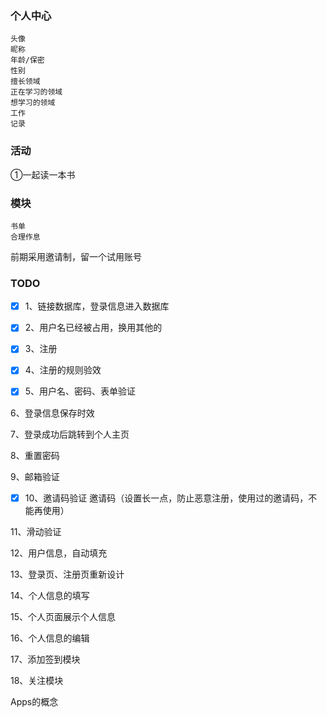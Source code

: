 ### 个人中心
    
    头像
    昵称
    年龄/保密
    性别
    擅长领域
    正在学习的领域
    想学习的领域
    工作
    记录
    
### 活动
 
 ①一起读一本书
 
### 模块
 
    书单
    合理作息
 
 前期采用邀请制，留一个试用账号
 
### TODO

 - [x] 1、链接数据库，登录信息进入数据库
 
 - [x] 2、用户名已经被占用，换用其他的
 
 - [x] 3、注册

 - [x] 4、注册的规则验效
 
 - [x] 5、用户名、密码、表单验证

 6、登录信息保存时效
 
 7、登录成功后跳转到个人主页
 
 8、重置密码
 
 9、邮箱验证
 
 - [x] 10、邀请码验证 邀请码（设置长一点，防止恶意注册，使用过的邀请码，不能再使用）
 
 11、滑动验证
 
 12、用户信息，自动填充
 
 13、登录页、注册页重新设计
 
 14、个人信息的填写
 
 15、个人页面展示个人信息
 
 16、个人信息的编辑
 
 17、添加签到模块
 
 18、关注模块
 
 Apps的概念
 
 
    



